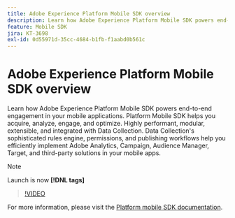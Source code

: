 ```yaml
---
title: Adobe Experience Platform Mobile SDK overview
description: Learn how Adobe Experience Platform Mobile SDK powers end-to-end engagement in your mobile applications. Platform Mobile SDK helps you acquire, analyze, engage, and optimize. Highly performant, modular, extensible, and integrated with Data Collection. Data Collection's sophisticated rules engine, permissions, and publishing workflows help you efficiently implement Adobe Analytics, Campaign, Audience Manager, Target, and third-party solutions in your mobile apps.
feature: Mobile SDK
jira: KT-3698
exl-id: 0d55971d-35cc-4684-b1fb-f1aabd0b561c
---
```

# Adobe Experience Platform Mobile SDK overview

Learn how Adobe Experience Platform Mobile SDK powers end-to-end engagement in your mobile applications. Platform Mobile SDK helps you acquire, analyze, engage, and optimize. Highly performant, modular, extensible, and integrated with Data Collection. Data Collection's sophisticated rules engine, permissions, and publishing workflows help you efficiently implement Adobe Analytics, Campaign, Audience Manager, Target, and third-party solutions in your mobile apps.

>[!NOTE]
>
> Launch is now **[!DNL tags]**

>[!VIDEO](https://video.tv.adobe.com/v/28948?quality=12&learn=on)

For more information, please visit the [Platform mobile SDK documentation](https://developer.adobe.com/client-sdks/documentation/).
